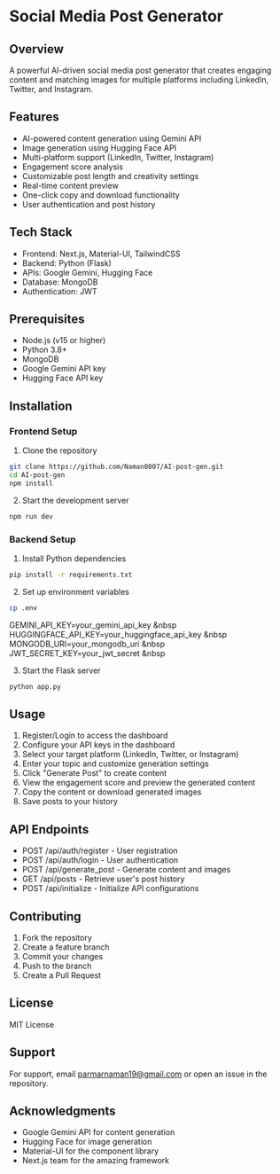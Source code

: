 # Social Media Post Generator

## Overview

A powerful AI-driven social media post generator that creates engaging content and matching images for multiple platforms including LinkedIn, Twitter, and Instagram.

## Features

- AI-powered content generation using Gemini API
- Image generation using Hugging Face API
- Multi-platform support (LinkedIn, Twitter, Instagram)
- Engagement score analysis
- Customizable post length and creativity settings
- Real-time content preview
- One-click copy and download functionality
- User authentication and post history

## Tech Stack

- Frontend: Next.js, Material-UI, TailwindCSS
- Backend: Python (Flask)
- APIs: Google Gemini, Hugging Face
- Database: MongoDB
- Authentication: JWT

## Prerequisites

- Node.js (v15 or higher)
- Python 3.8+
- MongoDB
- Google Gemini API key
- Hugging Face API key

## Installation

### Frontend Setup

1. Clone the repository

```bash
git clone https://github.com/Naman0807/AI-post-gen.git
cd AI-post-gen
npm install
```

2. Start the development server

```bash
npm run dev
```

### Backend Setup

1. Install Python dependencies

```bash
pip install -r requirements.txt
```

2. Set up environment variables

```bash
cp .env
```

GEMINI_API_KEY=your_gemini_api_key &nbsp
HUGGINGFACE_API_KEY=your_huggingface_api_key &nbsp
MONGODB_URI=your_mongodb_uri &nbsp
JWT_SECRET_KEY=your_jwt_secret &nbsp

3. Start the Flask server

```bash
python app.py
```

## Usage

1. Register/Login to access the dashboard
2. Configure your API keys in the dashboard
3. Select your target platform (LinkedIn, Twitter, or Instagram)
4. Enter your topic and customize generation settings
5. Click "Generate Post" to create content
6. View the engagement score and preview the generated content
7. Copy the content or download generated images
8. Save posts to your history

## API Endpoints

- POST /api/auth/register - User registration
- POST /api/auth/login - User authentication
- POST /api/generate_post - Generate content and images
- GET /api/posts - Retrieve user's post history
- POST /api/initialize - Initialize API configurations

## Contributing

1. Fork the repository
2. Create a feature branch
3. Commit your changes
4. Push to the branch
5. Create a Pull Request

## License

MIT License

## Support

For support, email parmarnaman19@gmail.com or open an issue in the repository.

## Acknowledgments

- Google Gemini API for content generation
- Hugging Face for image generation
- Material-UI for the component library
- Next.js team for the amazing framework
